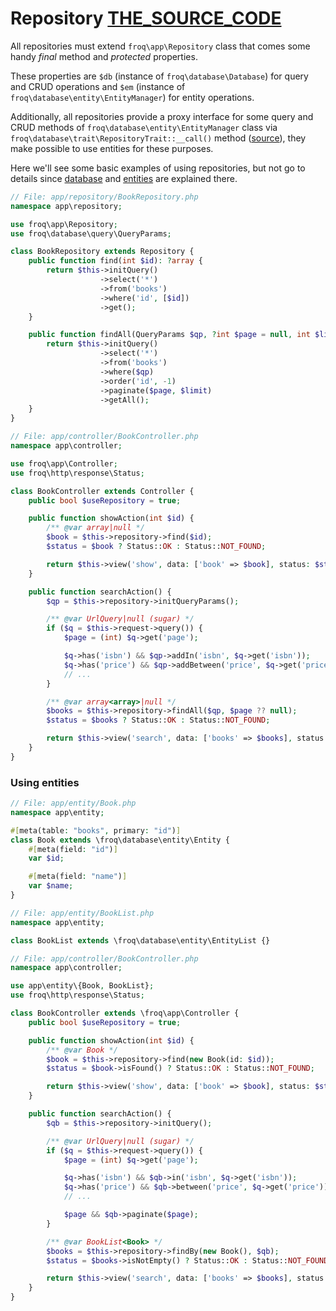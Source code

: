 # Repository [THE_SOURCE_CODE](//github.com/froq/froq/blob/master/src/app/Repository.php)

All repositories must extend `froq\app\Repository` class that comes some handy *final* method and *protected* properties.

These properties are `$db` (instance of `froq\database\Database`) for query and CRUD operations and `$em` (instance of `froq\database\entity\EntityManager`) for entity operations.

Additionally, all repositories provide a proxy interface for some query and CRUD methods of `froq\database\entity\EntityManager` class via `froq\database\trait\RepositoryTrait::__call()` method ([source](//github.com/froq/froq-database/blob/master/src/trait/RepositoryTrait.php)), they make possible to use entities for these purposes.

Here we'll see some basic examples of using repositories, but not go to details since [database](/docs/database) and [entities](/docs/database-entities) are explained there.

```php
// File: app/repository/BookRepository.php
namespace app\repository;

use froq\app\Repository;
use froq\database\query\QueryParams;

class BookRepository extends Repository {
    public function find(int $id): ?array {
        return $this->initQuery()
                    ->select('*')
                    ->from('books')
                    ->where('id', [$id])
                    ->get();
    }

    public function findAll(QueryParams $qp, ?int $page = null, int $limit = 10): ?array {
        return $this->initQuery()
                    ->select('*')
                    ->from('books')
                    ->where($qp)
                    ->order('id', -1)
                    ->paginate($page, $limit)
                    ->getAll();
    }
}
```

```php
// File: app/controller/BookController.php
namespace app\controller;

use froq\app\Controller;
use froq\http\response\Status;

class BookController extends Controller {
    public bool $useRepository = true;

    public function showAction(int $id) {
        /** @var array|null */
        $book = $this->repository->find($id);
        $status = $book ? Status::OK : Status::NOT_FOUND;

        return $this->view('show', data: ['book' => $book], status: $status);
    }

    public function searchAction() {
        $qp = $this->repository->initQueryParams();

        /** @var UrlQuery|null (sugar) */
        if ($q = $this->request->query()) {
            $page = (int) $q->get('page');

            $q->has('isbn') && $qp->addIn('isbn', $q->get('isbn'));
            $q->has('price') && $qp->addBetween('price', $q->get('price'));
            // ...
        }

        /** @var array<array>|null */
        $books = $this->repository->findAll($qp, $page ?? null);
        $status = $books ? Status::OK : Status::NOT_FOUND;

        return $this->view('search', data: ['books' => $books], status: $status);
    }
}
```

### Using entities
```php
// File: app/entity/Book.php
namespace app\entity;

#[meta(table: "books", primary: "id")]
class Book extends \froq\database\entity\Entity {
    #[meta(field: "id")]
    var $id;

    #[meta(field: "name")]
    var $name;
}
```

```php
// File: app/entity/BookList.php
namespace app\entity;

class BookList extends \froq\database\entity\EntityList {}
```

```php
// File: app/controller/BookController.php
namespace app\controller;

use app\entity\{Book, BookList};
use froq\http\response\Status;

class BookController extends \froq\app\Controller {
    public bool $useRepository = true;

    public function showAction(int $id) {
        /** @var Book */
        $book = $this->repository->find(new Book(id: $id));
        $status = $book->isFound() ? Status::OK : Status::NOT_FOUND;

        return $this->view('show', data: ['book' => $book], status: $status);
    }

    public function searchAction() {
        $qb = $this->repository->initQuery();

        /** @var UrlQuery|null (sugar) */
        if ($q = $this->request->query()) {
            $page = (int) $q->get('page');

            $q->has('isbn') && $qb->in('isbn', $q->get('isbn'));
            $q->has('price') && $qb->between('price', $q->get('price'));
            // ...

            $page && $qb->paginate($page);
        }

        /** @var BookList<Book> */
        $books = $this->repository->findBy(new Book(), $qb);
        $status = $books->isNotEmpty() ? Status::OK : Status::NOT_FOUND;

        return $this->view('search', data: ['books' => $books], status: $status);
    }
}
```

<br><br><br><br><br><br><br><br><br><br><br><br><br><br><br><br><br><br><br><br><br><br><br><br>
